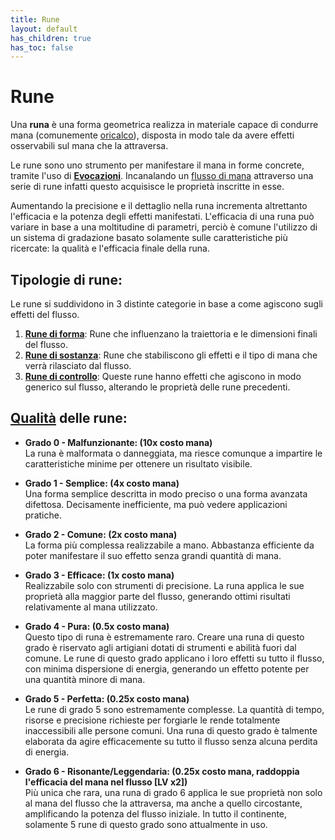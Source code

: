 ```yaml
---
title: Rune
layout: default
has_children: true
has_toc: false
---
```


# Rune

Una **runa** è una forma geometrica realizza in materiale capace di condurre mana (comunemente <ins>oricalco</ins>), disposta in modo tale da avere effetti osservabili sul mana che la attraversa.

Le rune sono uno strumento per manifestare il mana in forme concrete, tramite l'uso di **[Evocazioni](/)**.
Incanalando un [flusso di mana](./mana-flux) attraverso una serie di rune infatti questo acquisisce le proprietà inscritte in esse.

Aumentando la precisione e il dettaglio nella runa incrementa altrettanto l'efficacia e la potenza degli effetti manifestati.
L'efficacia di una runa può variare in base a una moltitudine di parametri, perciò è comune l'utilizzo di un sistema di gradazione basato solamente sulle caratteristiche più ricercate: la qualità e l'efficacia finale della runa.

## Tipologie di rune:
Le rune si suddividono in 3 distinte categorie in base a come agiscono sugli effetti del flusso.
1. [**Rune di forma**](./shape/): Rune che influenzano la traiettoria e le dimensioni finali del flusso.
2. [**Rune di sostanza**](./substance/): Rune che stabiliscono gli effetti e il tipo di mana che verrà rilasciato dal flusso.
3. [**Rune di controllo**](./control/): Queste rune hanno effetti che agiscono in modo generico sul flusso, alterando le proprietà delle rune precedenti.

## [Qualità](/runes/quality) delle rune:

- **Grado 0 - Malfunzionante: (10x costo mana)**<br>
La runa è malformata o danneggiata, ma riesce comunque a impartire le caratteristiche minime per ottenere un risultato visibile.

- **Grado 1 - Semplice: (4x costo mana)**<br>
Una forma semplice descritta in modo preciso o una forma avanzata difettosa. Decisamente inefficiente, ma può vedere applicazioni pratiche.

- **Grado 2 - Comune: (2x costo mana)**<br>
La forma più complessa realizzabile a mano. Abbastanza efficiente da poter manifestare il suo effetto senza grandi quantità di mana. 

- **Grado 3 - Efficace: (1x costo mana)**<br>
Realizzabile solo con strumenti di precisione. La runa applica le sue proprietà alla maggior parte del flusso, generando ottimi risultati relativamente al mana utilizzato.

- **Grado 4 - Pura: (0.5x costo mana)**<br>
Questo tipo di runa è estremamente raro. Creare una runa di questo grado è riservato agli artigiani dotati di strumenti e abilità fuori dal comune. Le rune di questo grado applicano i loro effetti su tutto il flusso, con minima dispersione di energia, generando un effetto potente per una quantità minore di mana.

- **Grado 5 - Perfetta: (0.25x costo mana)**<br>
Le rune di grado 5 sono estremamente complesse. La quantità di tempo, risorse e precisione richieste per forgiarle le rende totalmente inaccessibili alle persone comuni. Una runa di questo grado è talmente elaborata da agire efficacemente su tutto il flusso senza alcuna perdita di energia.

- **Grado 6 - Risonante/Leggendaria: (0.25x costo mana, raddoppia l'efficacia del mana nel flusso [LV x2])**<br>
Più unica che rara, una runa di grado 6 applica le sue proprietà non solo al mana del flusso che la attraversa, ma anche a quello circostante, amplificando la potenza del flusso iniziale. In tutto il continente, solamente 5 rune di questo grado sono attualmente in uso.